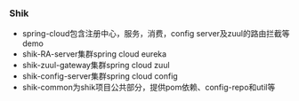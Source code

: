 ### Shik

- spring-cloud包含注册中心，服务，消费，config server及zuul的路由拦截等demo
- shik-RA-server集群spring cloud eureka
- shik-zuul-gateway集群spring cloud zuul 
- shik-config-server集群spring cloud config
- shik-common为shik项目公共部分，提供pom依赖、config-repo和util等

